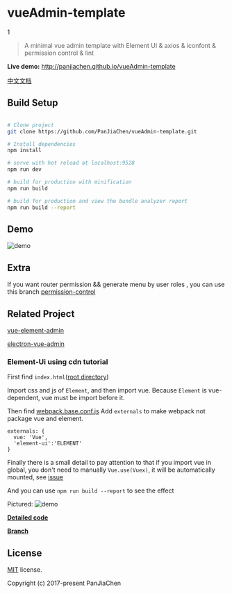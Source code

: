 # vueAdmin-template
1
> A minimal vue admin template with Element UI & axios & iconfont & permission control & lint

**Live demo:** http://panjiachen.github.io/vueAdmin-template

[中文文档](https://github.com/PanJiaChen/vueAdmin-template/blob/master/README-zh.md)

## Build Setup

``` bash

# Clone project
git clone https://github.com/PanJiaChen/vueAdmin-template.git

# Install dependencies
npm install

# serve with hot reload at localhost:9528
npm run dev

# build for production with minification
npm run build

# build for production and view the bundle analyzer report
npm run build --report
```

## Demo
![demo](https://github.com/PanJiaChen/PanJiaChen.github.io/blob/master/images/demo.gif)

## Extra
If you want router permission && generate menu by user roles , you can use this branch [permission-control](https://github.com/PanJiaChen/vueAdmin-template/tree/permission-control)

## Related Project
 [vue-element-admin](https://github.com/PanJiaChen/vue-element-admin)

 [electron-vue-admin](https://github.com/PanJiaChen/electron-vue-admin)

### Element-Ui using cdn tutorial
First find `index.html`([root directory](https://github.com/PanJiaChen/vueAdmin-template/blob/element-ui-cdn/index.html))

Import css and js of `Element`, and then import vue. Because `Element` is vue-dependent, vue must be import before it.

Then find [webpack.base.conf.js](https://github.com/PanJiaChen/vueAdmin-template/blob/element-ui-cdn/build/webpack.base.conf.js)
Add `externals` to make webpack not package vue and element.

```
externals: {
  vue: 'Vue',
  'element-ui':'ELEMENT'
}
```

Finally there is a small detail to pay attention to that if you import vue in global, you don't need to manually `Vue.use(Vuex)`, it will be automatically mounted, see
 [issue](https://github.com/vuejs/vuex/issues/731)

And you can use `npm run build --report` to see the effect

Pictured:
![demo](https://panjiachen.github.io/images/element-cdn.png)

**[Detailed code](https://github.com/PanJiaChen/vueAdmin-template/commit/746aff560932704ae821f82f10b8b2a9681d5177)**

**[Branch](https://github.com/PanJiaChen/vueAdmin-template/tree/element-ui-cdn)**


## License
[MIT](https://github.com/PanJiaChen/vueAdmin-template/blob/master/LICENSE) license.

Copyright (c) 2017-present PanJiaChen
